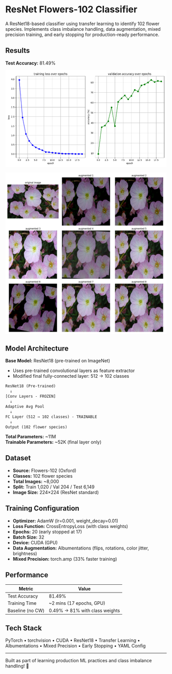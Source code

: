 # ResNet Flowers-102 Classifier

A ResNet18-based classifier using transfer learning to identify 102 flower species. Implements class imbalance handling, data augmentation, mixed precision training, and early stopping for production-ready performance.

## Results

**Test Accuracy:** 81.49%

![Training Curves](loss_curve.png)

![Data Augmentations](augmentation_samples.png)

## Model Architecture

**Base Model:** ResNet18 (pre-trained on ImageNet)

- Uses pre-trained convolutional layers as feature extractor
- Modified final fully-connected layer: 512 → 102 classes

```
ResNet18 (Pre-trained)
  ↓
[Conv Layers - FROZEN]
  ↓
Adaptive Avg Pool
  ↓
FC Layer (512 → 102 classes) - TRAINABLE
  ↓
Output (102 flower species)
```

**Total Parameters:** ~11M  
**Trainable Parameters:** ~52K (final layer only)

## Dataset

- **Source:** Flowers-102 (Oxford)
- **Classes:** 102 flower species
- **Total Images:** ~8,000
- **Split:** Train 1,020 / Val 204 / Test 6,149
- **Image Size:** 224×224 (ResNet standard)

## Training Configuration

- **Optimizer:** AdamW (lr=0.001, weight_decay=0.01)
- **Loss Function:** CrossEntropyLoss (with class weights)
- **Epochs:** 20 (early stopped at 17)
- **Batch Size:** 32
- **Device:** CUDA (GPU)
- **Data Augmentation:** Albumentations (flips, rotations, color jitter, brightness)
- **Mixed Precision:** torch.amp (33% faster training)

## Performance

| Metric           | Value                          |
| ---------------- | ------------------------------ |
| Test Accuracy    | 81.49%                         |
| Training Time    | ~2 mins (17 epochs, GPU)       |
| Baseline (no CW) | 0.49% → 81% with class weights |

## Tech Stack

PyTorch • torchvision • CUDA • ResNet18 • Transfer Learning • Albumentations • Mixed Precision • Early Stopping • YAML Config

---

Built as part of learning production ML practices and class imbalance handling! 🌸

